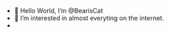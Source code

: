 - 👋 Hello World, I’m @BearisCat
- 👀 I’m interested in almost everyting on the internet. 
-

<!---
BearisCat/BearisCat is a ✨ special ✨ repository because its `README.md` (this file) appears on your GitHub profile.
You can click the Preview link to take a look at your changes.
--->
